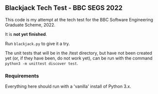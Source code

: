 ## Blackjack Tech Test - BBC SEGS 2022

This code is my attempt at the tech test for the BBC Software Engineering Graduate Scheme, 2022.

It is **not yet finished**.

Run `blackjack.py` to give it a try.

The unit tests that will be in the /test directory, but have not been created yet (or, if they have been, do not work yet), can be run with the command `python3 -m unittest discover test`.

### Requirements
Everything here should run with a 'vanilla' install of Python 3.x.